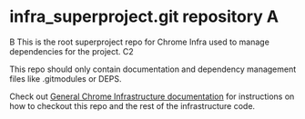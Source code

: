 # infra_superproject.git repository A
B
This is the root superproject repo for Chrome Infra used to manage dependencies
for the project. C2

This repo should only contain documentation and dependency management files like
.gitmodules or DEPS.

Check out
[General Chrome Infrastructure documentation](https://chromium.googlesource.com/infra/infra/+/HEAD/doc/source.md)
for instructions on how to checkout this repo and the rest of the infrastructure
code.
